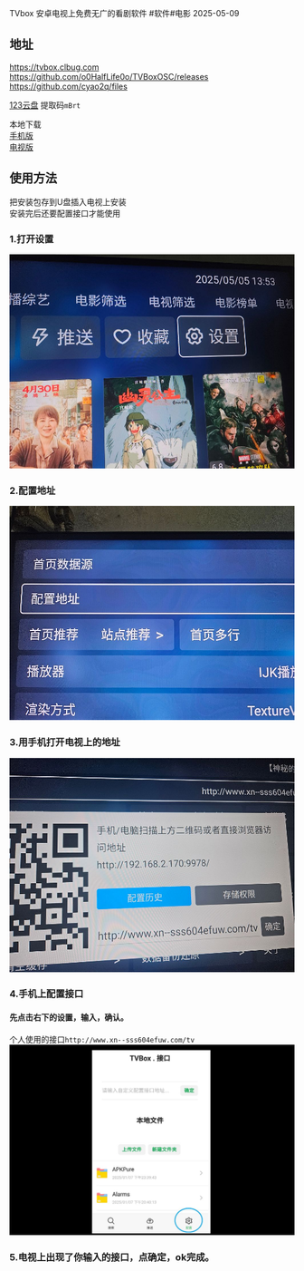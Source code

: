 TVbox
安卓电视上免费无广的看剧软件
#软件#电影
2025-05-09
## 地址
<https://tvbox.clbug.com>  
<https://github.com/o0HalfLife0o/TVBoxOSC/releases>  
<https://github.com/cyao2q/files>  

[123云盘](https://www.123684.com/s/4wHDVv-b8Bq3?提取码:mBrt)
提取码`mBrt`  

本地下载  
[手机版](https://rr.855955.xyz/OK影视手机版.apk)  
[电视版](https://rr.855955.xyz/TVBox电视版.apk)  

## 使用方法  
把安装包存到U盘插入电视上安装  
安装完后还要配置接口才能使用  
### 1.打开设置  
![](tvbox-1.jpg)  
### 2.配置地址  
![](tvbox-2.jpg)  
### 3.用手机打开电视上的地址  
![](tvbox-3.jpg)  
### 4.手机上配置接口  
#### 先点击右下的设置，输入，确认。  
个人使用的接口`http://www.xn--sss604efuw.com/tv`  
![](tvbox-4.jpg)  
### 5.电视上出现了你输入的接口，点确定，ok完成。
